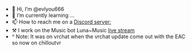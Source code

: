 - 👋 Hi, I’m @evlyou666
- 🌱 I’m currently learning ...
- 📫 How to reach me on a [Discord server:](https://discord.gg/NT5Qz8vYyb)
- ⚒️ I work on the Music bot Luna~Music [live stream](http://lunatunes.tk)
- ^ Note: It was on vrchat when the vrchat update come out with the EAC so now on chilloutvr 

<!---
werewolf26/werewolf26 is a ✨ special ✨ repository because its `README.md` (this file) appears on your GitHub profile.
You can click the Preview link to take a look at your changes.
--->
